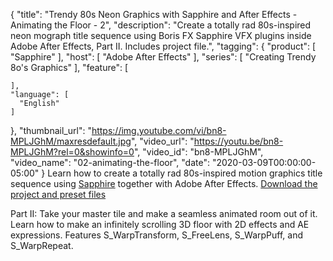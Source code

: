 {
  "title": "Trendy 80s Neon Graphics with Sapphire and After Effects - Animating the Floor - 2",
  "description": "Create a totally rad 80s-inspired neon mograph title sequence using Boris FX Sapphire VFX plugins inside Adobe After Effects, Part II. Includes project file.",
  "tagging": {
    "product": [
      "Sapphire"
    ],
    "host": [
      "Adobe After Effects"
    ],
    "series": [
      "Creating Trendy 8o's Graphics"
    ],
    "feature": [

    ],
    "language": [
      "English"
    ]
  },
  "thumbnail_url": "https://img.youtube.com/vi/bn8-MPLJGhM/maxresdefault.jpg",
  "video_url": "https://youtu.be/bn8-MPLJGhM?rel=0&showinfo=0",
  "video_id": "bn8-MPLJGhM",
  "video_name": "02-animating-the-floor",
  "date": "2020-03-09T00:00:00-05:00"
}
Learn how to create a totally rad 80s-inspired motion graphics title sequence using [Sapphire](https://borisfx.com/products/sapphire/ "Boris FX Sapphire") together with Adobe After Effects. <a href="http://bit.ly/32KKZYO" target="_blank">Download the project and preset files </a>

Part II: Take your master tile and make a seamless animated room out of it. Learn how to make an infinitely scrolling 3D floor with 2D effects and AE expressions. Features S_WarpTransform, S_FreeLens, S_WarpPuff, and S_WarpRepeat.
